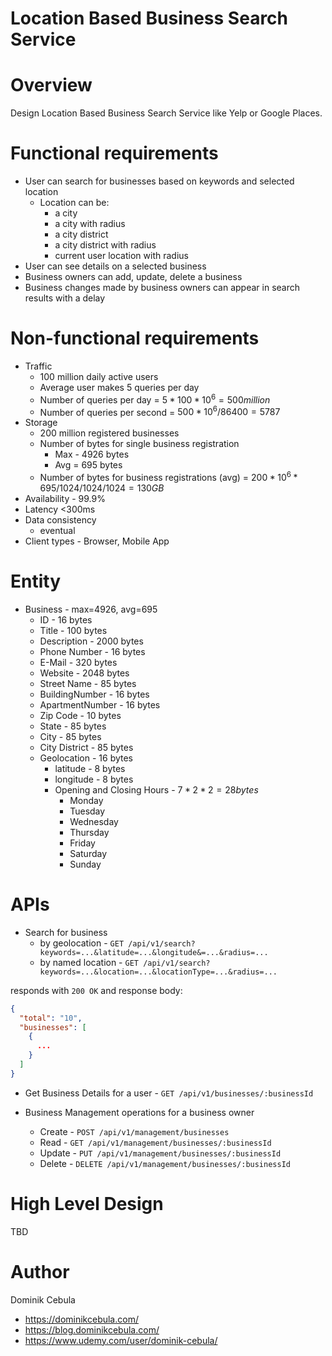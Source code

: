 # Location Based Business Search Service

# Overview

Design Location Based Business Search Service like Yelp or Google Places.

# Functional requirements

* User can search for businesses based on keywords and selected location
    * Location can be:
        * a city
        * a city with radius
        * a city district
        * a city district with radius
        * current user location with radius
* User can see details on a selected business
* Business owners can add, update, delete a business
* Business changes made by business owners can appear in search results with a delay

# Non-functional requirements

* Traffic
    * 100 million daily active users
    * Average user makes 5 queries per day
    * Number of queries per day = $`5 * 100*10^6 = 500 million`$
    * Number of queries per second = $`500*10^6 / 86400 = 5787`$
* Storage
    * 200 million registered businesses
  * Number of bytes for single business registration
      * Max - 4926 bytes
      * Avg = 695 bytes
  * Number of bytes for business registrations (avg) = $`200*10^6 * 695 /1024/1024/1024 = 130GB`$
* Availability - 99.9%
* Latency <300ms
* Data consistency
    * eventual
* Client types - Browser, Mobile App

# Entity

* Business - max=4926, avg=695
    * ID - 16 bytes
    * Title - 100 bytes
    * Description - 2000 bytes
    * Phone Number - 16 bytes
    * E-Mail - 320 bytes
    * Website - 2048 bytes
    * Street Name - 85 bytes
    * BuildingNumber - 16 bytes
    * ApartmentNumber - 16 bytes
    * Zip Code - 10 bytes
    * State - 85 bytes
    * City - 85 bytes
    * City District - 85 bytes
    * Geolocation - 16 bytes
        * latitude - 8 bytes
        * longitude - 8 bytes
        * Opening and Closing Hours - $`7 * 2 * 2 = 28 bytes`$
            * Monday
            * Tuesday
            * Wednesday
            * Thursday
            * Friday
            * Saturday
            * Sunday

# APIs

* Search for business
    * by geolocation - `GET /api/v1/search?keywords=...&latitude=...&longitude&=...&radius=...`
    * by named location - `GET /api/v1/search?keywords=...&location=...&locationType=...&radius=...`

responds with `200 OK` and response body:

```json
{
  "total": "10",
  "businesses": [
    {
      ...
    }
  ]
}
```

* Get Business Details for a user - `GET /api/v1/businesses/:businessId`

* Business Management operations for a business owner
    * Create - `POST /api/v1/management/businesses`
    * Read - `GET /api/v1/management/businesses/:businessId`
    * Update - `PUT /api/v1/management/businesses/:businessId`
    * Delete - `DELETE /api/v1/management/businesses/:businessId`

# High Level Design

TBD

# Author

Dominik Cebula

* https://dominikcebula.com/
* https://blog.dominikcebula.com/
* https://www.udemy.com/user/dominik-cebula/
